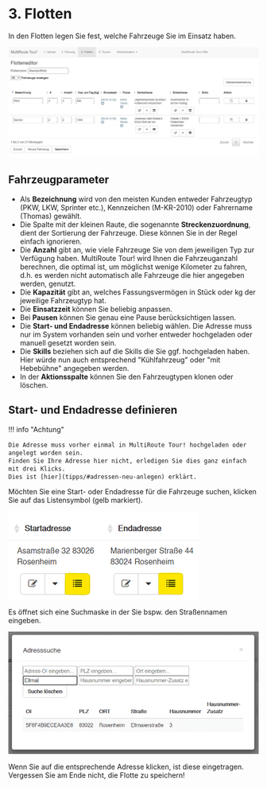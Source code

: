 # **3. Flotten**

In den Flotten legen Sie fest, welche Fahrzeuge Sie im Einsatz haben.

![!](assets/flotten_v1.jpg)

## Fahrzeugparameter

- Als **Bezeichnung** wird von den meisten Kunden entweder Fahrzeugtyp (PKW, LKW, Sprinter etc.), Kennzeichen (M-KR-2010) oder Fahrername (Thomas) gewählt. 
- Die Spalte mit der kleinen Raute, die sogenannte **Streckenzuordnung**, dient der Sortierung der Fahrzeuge. Diese können Sie in der Regel einfach ignorieren. 
- Die **Anzahl** gibt an, wie viele Fahrzeuge Sie von dem jeweiligen Typ zur Verfügung haben. MultiRoute Tour! wird Ihnen die Fahrzeuganzahl berechnen, die optimal ist, um möglichst wenige Kilometer zu fahren, d.h. es werden nicht automatisch alle Fahrzeuge die hier angegeben werden, genutzt.
- Die **Kapazität** gibt an, welches Fassungsvermögen in Stück oder kg der jeweilige Fahrzeugtyp hat.
- Die **Einsatzzeit** können Sie beliebig anpassen. 
- Bei **Pausen** können Sie genau eine Pause berücksichtigen lassen.
- Die **Start- und Endadresse** können beliebig wählen. Die Adresse muss nur im System vorhanden sein und vorher entweder hochgeladen oder manuell gesetzt worden sein. 
- Die **Skills** beziehen sich auf die Skills die Sie ggf. hochgeladen haben. Hier würde nun auch entsprechend "Kühlfahrzeug" oder "mit Hebebühne" angegeben werden. 
- In der **Aktionsspalte** können Sie den Fahrzeugtypen klonen oder löschen.

## Start- und Endadresse definieren

!!! info "Achtung"

    Die Adresse muss vorher einmal in MultiRoute Tour! hochgeladen oder angelegt worden sein. 
    Finden Sie Ihre Adresse hier nicht, erledigen Sie dies ganz einfach mit drei Klicks. 
    Dies ist [hier](tipps/#adressen-neu-anlegen) erklärt.
    
Möchten Sie eine Start- oder Endadresse für die Fahrzeuge suchen, klicken Sie auf das Listensymbol (gelb markiert). 

![!](assets/Adresssuche_Flotte.png)

Es öffnet sich eine Suchmaske in der Sie bspw. den Straßennamen eingeben. 

![!](assets/Adresssuche_Str.png)

Wenn Sie auf die entsprechende Adresse klicken, ist diese eingetragen. Vergessen Sie am Ende nicht, die Flotte zu speichern! 

